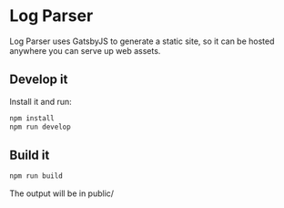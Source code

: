 # Log Parser
Log Parser uses GatsbyJS to generate a static site, so it can be hosted anywhere you can serve up web assets.

## Develop it
Install it and run:

```sh
npm install
npm run develop
```

## Build it
```sh
npm run build
```
The output will be in public/

